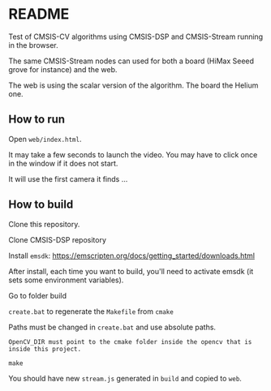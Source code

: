 # README

Test of CMSIS-CV algorithms using CMSIS-DSP and CMSIS-Stream running in the browser.

The same CMSIS-Stream nodes can used for both a board (HiMax Seeed grove for instance) and the web.

The web is using the scalar version of the algorithm. The board the Helium one.

## How to run 

Open `web/index.html`.

It may take a few seconds to launch the video. You may have to click once in the window if it does not start.

It will use the first camera it finds ...

## How to build

Clone this repository.

Clone CMSIS-DSP repository

Install `emsdk`: https://emscripten.org/docs/getting_started/downloads.html

After install, each time you want to build, you'll need to activate emsdk (it sets some environment variables).

Go to folder build

`create.bat` to regenerate the `Makefile` from `cmake`

Paths must be changed in `create.bat` and use absolute paths.

```
OpenCV_DIR must point to the cmake folder inside the opencv that is inside this project.
```

`make`

You should have new `stream.js` generated in `build` and copied to `web`.



